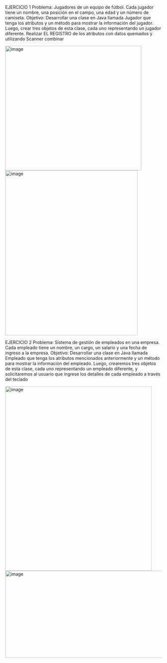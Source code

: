 EJERCICIO 1
Problema: Jugadores de un equipo de fútbol. Cada jugador tiene un nombre, una posición en el
campo, una edad y un número de camiseta.
Objetivo: Desarrollar una clase en Java llamada Jugador que tenga los atributos y un método
para mostrar la información del jugador. Luego, crear tres objetos de esta clase, cada uno
representando un jugador diferente.
Realizar EL REGISTRO de los atributos con datos quemados y utilizando Scanner combinar

<img width="438" height="401" alt="image" src="https://github.com/user-attachments/assets/7ea38a64-3c12-4696-8f38-2d2b8e6003eb" />

<img width="426" height="531" alt="image" src="https://github.com/user-attachments/assets/fa9ed85b-df11-4e98-9fe0-d0af2d52f462" />

EJERCICIO 2
Problema: Sistema de gestión de empleados en una empresa. Cada empleado tiene un nombre,
un cargo, un salario y una fecha de ingreso a la empresa.
Objetivo: Desarrollar una clase en Java llamada Empleado que tenga los atributos mencionados
anteriormente y un método para mostrar la información del empleado. Luego, crearemos tres
objetos de esta clase, cada uno representando un empleado diferente, y solicitaremos al usuario
que ingrese los detalles de cada empleado a través del teclado

<img width="471" height="594" alt="image" src="https://github.com/user-attachments/assets/139b59e2-0ced-4aa8-9a13-2c9e16ef0aa0" />
<img width="573" height="280" alt="image" src="https://github.com/user-attachments/assets/e96bcc06-8b34-455c-847e-a794b0e50bc8" />









